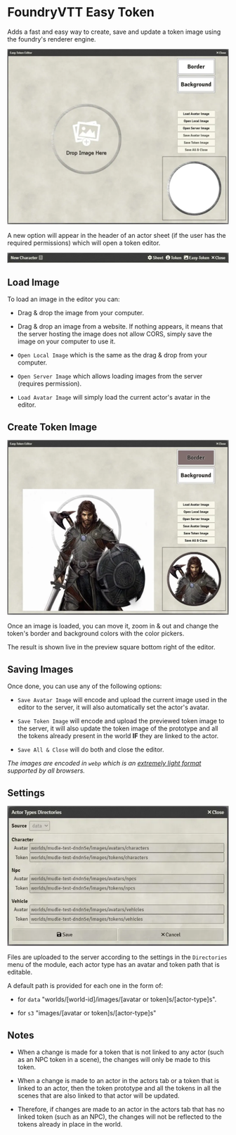 # FoundryVTT Easy Token

Adds a fast and easy way to create, save and update a token image using the foundry's renderer engine.

![](./readme/editor.webp)

A new option will appear in the header of an actor sheet (if the user has the required permissions) which will open a token editor.

![](./readme/header.webp)

## Load Image

To load an image in the editor you can:

-   Drag & drop the image from your computer.

-   Drag & drop an image from a website. If nothing appears, it means that the server hosting the image does not allow CORS, simply save the image on your computer to use it.

-   `Open Local Image` which is the same as the drag & drop from your computer.

-   `Open Server Image` which allows loading images from the server (requires permission).

-   `Load Avatar Image` will simply load the current actor's avatar in the editor.

## Create Token Image

![](./readme/edited.webp)

Once an image is loaded, you can move it, zoom in & out and change the token's border and background colors with the color pickers.

The result is shown live in the preview square bottom right of the editor.

## Saving Images

Once done, you can use any of the following options:

-   `Save Avatar Image` will encode and upload the current image used in the editor to the server, it will also automatically set the actor's avatar.

-   `Save Token Image` will encode and upload the previewed token image to the server, it will also update the token image of the prototype and all the tokens already present in the world **IF** they are linked to the actor.

-   `Save All & Close` will do both and close the editor.

_The images are encoded in `webp` which is an [extremely light format](https://en.wikipedia.org/wiki/WebP) supported by all browsers._

## Settings

![](./readme/directories.webp)

Files are uploaded to the server according to the settings in the `Directories` menu of the module, each actor type has an avatar and token path that is editable.

A default path is provided for each one in the form of:

-   for `data` "worlds/[world-id]/images/[avatar or token]s/[actor-type]s".

-   for `s3` "images/[avatar or token]s/[actor-type]s"

## Notes

-   When a change is made for a token that is not linked to any actor (such as an NPC token in a scene), the changes will only be made to this token.

-   When a change is made to an actor in the actors tab or a token that is linked to an actor, then the token prototype and all the tokens in all the scenes that are also linked to that actor will be updated.

-   Therefore, if changes are made to an actor in the actors tab that has no linked token (such as an NPC), the changes will not be reflected to the tokens already in place in the world.
